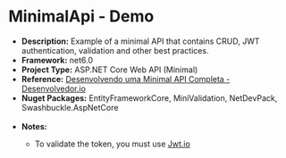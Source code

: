 # MinimalApi - Demo
<ul>
<li>
<b>Description:</b> Example of a minimal API that contains CRUD, JWT authentication, validation and other best practices. 
</li>
<li>
<b>Framework:</b> net6.0
</li>
<li>
<b>Project Type:</b> ASP.NET Core Web API (Minimal)
</li>
<li>
<b>Reference:</b> <a href="https://www.youtube.com/watch?v=aXayqUfSNvw">Desenvolvendo uma Minimal API Completa - Desenvolvedor.io</a>  
</li>
<li>
<b>Nuget Packages:</b> EntityFrameworkCore, MiniValidation, NetDevPack, Swashbuckle.AspNetCore</a>  
</li>
<br/>
<li>
<b>Notes:</b>
</li>
<ul>
<li>
To validate the token, you must use <a href="https://www.youtube.com/watch?v=aXayqUfSNvw">Jwt.io</a>  
</li>
</ul>
</ul>
